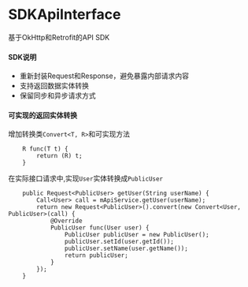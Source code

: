 # SDKApiInterface
基于OkHttp和Retrofit的API SDK

#### SDK说明
* 重新封装Request和Response，避免暴露内部请求内容
* 支持返回数据实体转换
* 保留同步和异步请求方式

#### 可实现的返回实体转换

增加转换类`Convert<T, R>`和可实现方法
```
    R func(T t) {
        return (R) t;
    }
```
在实际接口请求中,实现`User`实体转换成`PublicUser`
```
    public Request<PublicUser> getUser(String userName) {
        Call<User> call = mApiService.getUser(userName);
        return new Request<PublicUser>().convert(new Convert<User, PublicUser>(call) {
            @Override
            PublicUser func(User user) {
                PublicUser publicUser = new PublicUser();
                publicUser.setId(user.getId());
                publicUser.setName(user.getName());
                return publicUser;
            }
        });
    }
```
